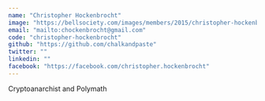 ```yaml
---
name: "Christopher Hockenbrocht"
image: "https://bellsociety.com/images/members/2015/christopher-hockenbrocht.jpg"
email: "mailto:chockenbrocht@gmail.com"
code: "christopher-hockenbrocht"
github: "https://github.com/chalkandpaste"
twitter: ""
linkedin: ""
facebook: "https://facebook.com/christopher.hockenbrocht"
---
```

Cryptoanarchist and Polymath